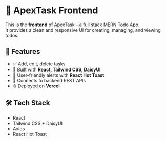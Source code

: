 # 📝 ApexTask Frontend

This is the **frontend** of ApexTask – a full stack MERN Todo App.  
It provides a clean and responsive UI for creating, managing, and viewing todos.

## 🚀 Features
- ✅ Add, edit, delete tasks
- 🎨 Built with **React, Tailwind CSS, DaisyUI**
- 🔔 User-friendly alerts with **React Hot Toast**
- 📡 Connects to backend REST APIs
- 🌐 Deployed on **Vercel**

## 🛠️ Tech Stack
- React
- Tailwind CSS + DaisyUI
- Axios
- React Hot Toast
